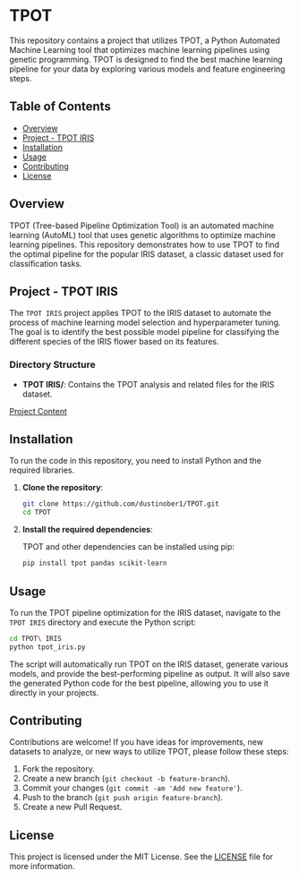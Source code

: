 # TPOT

This repository contains a project that utilizes TPOT, a Python Automated Machine Learning tool that optimizes machine learning pipelines using genetic programming. TPOT is designed to find the best machine learning pipeline for your data by exploring various models and feature engineering steps.

## Table of Contents

- [Overview](#overview)
- [Project - TPOT IRIS](#project---tpot-iris)
- [Installation](#installation)
- [Usage](#usage)
- [Contributing](#contributing)
- [License](#license)

## Overview

TPOT (Tree-based Pipeline Optimization Tool) is an automated machine learning (AutoML) tool that uses genetic algorithms to optimize machine learning pipelines. This repository demonstrates how to use TPOT to find the optimal pipeline for the popular IRIS dataset, a classic dataset used for classification tasks.

## Project - TPOT IRIS

The `TPOT IRIS` project applies TPOT to the IRIS dataset to automate the process of machine learning model selection and hyperparameter tuning. The goal is to identify the best possible model pipeline for classifying the different species of the IRIS flower based on its features.

### Directory Structure

- **TPOT IRIS/**: Contains the TPOT analysis and related files for the IRIS dataset.

[Project Content](https://github.com/dustinober1/TPOT/tree/main/TPOT%20IRIS)

## Installation

To run the code in this repository, you need to install Python and the required libraries.

1. **Clone the repository**:

    ```bash
    git clone https://github.com/dustinober1/TPOT.git
    cd TPOT
    ```

2. **Install the required dependencies**:

    TPOT and other dependencies can be installed using pip:

    ```bash
    pip install tpot pandas scikit-learn
    ```

## Usage

To run the TPOT pipeline optimization for the IRIS dataset, navigate to the `TPOT IRIS` directory and execute the Python script:

```bash
cd TPOT\ IRIS
python tpot_iris.py
```
The script will automatically run TPOT on the IRIS dataset, generate various models, and provide the best-performing pipeline as output. It will also save the generated Python code for the best pipeline, allowing you to use it directly in your projects.

## Contributing

Contributions are welcome! If you have ideas for improvements, new datasets to analyze, or new ways to utilize TPOT, please follow these steps:

1. Fork the repository.
2. Create a new branch (`git checkout -b feature-branch`).
3. Commit your changes (`git commit -am 'Add new feature'`).
4. Push to the branch (`git push origin feature-branch`).
5. Create a new Pull Request.

## License

This project is licensed under the MIT License. See the [LICENSE](LICENSE) file for more information.
